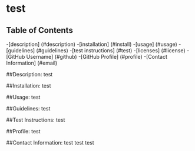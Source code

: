 # test

  ## Table of Contents
  -[description] (#description)
  -[installation] (#install)
  -[usage] (#usage)
  -[guidelines] (#guidelines)
  -[test instructions] (#test)
  -[licenses] (#license)
  -[GitHub Username] (#github)
  -[GitHub Profile] (#profile)
  -[Contact Information] (#email)

  ##Description:
  test

  ##Installation:
  test

  ##Usage:
  test

  ##Guidelines:
  test

  ##Test Instructions:
  test

  ##Profile:
  test

  ##Contact Information:
  test
  test
  test
